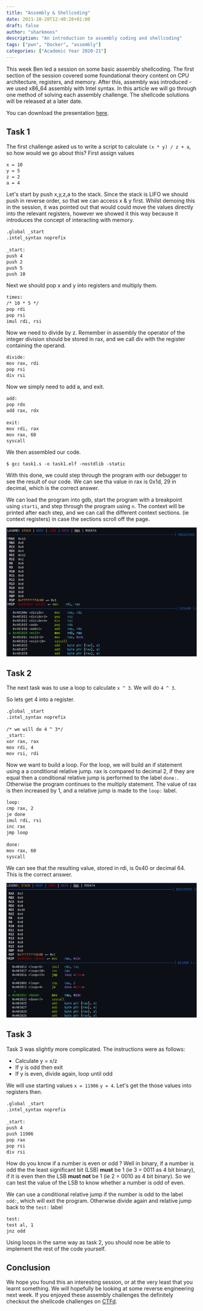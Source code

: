 ```yaml
---
title: "Assembly & Shellcoding"
date: 2021-10-20T12:40:28+01:00
draft: false
author: "sharkmoos"
description: "An introduction to assembly coding and shellcoding"
tags: ["pwn", "Docker", "assembly"]
categories: ["Academic Year 2020-21"]
---
```



This week Ben led a session on some basic assembly shellcoding. The first section of the session covered some foundational theory content on CPU architecture, registers, and memory. After this, assembly was introduced - we used x86_64 assembly with Intel syntax. In this article we will go through one method of solving each assembly challenge. The shellcode solutions will be released at a later date. 

You can download the presentation [here](presentation.pptx).

## Task 1

The first challenge asked us to write a script to calculate `(x * y) / z + a`, so how would we go about this? First assign values

```
x = 10
y = 5
z = 2
a = 4
```

Let's start by push x,y,z,a to the stack. Since the stack is LIFO we should push in reverse order, so that we can access x & y first. Whilst demoing this in the session, it was pointed out that would could move the values directly into the relevant registers, however we showed it this way because it introduces the concept of interacting with memory.

```
.global _start
.intel_syntax noprefix

_start:
push 4
push 2
push 5
push 10
```

Next we should pop x and y into registers and multiply them.

```
times:
/* 10 * 5 */
pop rdi
pop rsi
imul rdi, rsi
```

Now we need to divide by z. Remember in assembly the operator of the integer division should be stored in rax, and we call div with the register containing the operand. 

```
divide:
mov rax, rdi
pop rsi
div rsi
```

Now we simply need to add a, and exit.

```
add:
pop rdx
add rax, rdx

exit:
mov rdi, rax 
mov rax, 60
syscall

```

We then assembled our code. 

```
$ gcc task1.s -o task1.elf -nostdlib -static
```

With this done, we could step through the program with our debugger to see the result of our code. We can see tha value in rax is 0x1d, 29 in decimal, which is the correct answer.

We can load the program into gdb, start the program with a breakpoint using `starti`, and step through the program using `n`. The context will be printed after each step, and we can call the different context sections. (ie context registers) in case the sections scroll off the page.

![Screenshot of GDB context menu](images/ss1.png)

## Task 2

The next task was to use a loop to calculate `x ^ 3`. We will do `4 ^ 3`.

So lets get 4 into a register.

```
.global _start
.intel_syntax noprefix

/* we will do 4 ^ 3*/
_start:
xor rax, rax
mov rdi, 4
mov rsi, rdi
```

Now we want to build a loop. For the loop, we will build an if statement using a a conditional relative jump. rax is compared to decimal 2, if they are equal then a conditional relative jump is performed to the label `done:`. Otherwise the program continues to the multiply statement. The value of rax is then increased by 1, and a relative jump is made to the `loop:` label.

```
loop:
cmp rax, 2
je done
imul rdi, rsi
inc rax
jmp loop

done:
mov rax, 60
syscall
```

We can see that the resulting value, stored in rdi, is 0x40 or decimal 64. This is the correct answer. 

![task1](images/ss2.png)

## Task 3

Task 3 was slightly more complicated. The instructions were as follows:

- Calculate y = x/z
- If y is odd then exit
- If y is even, divide again, loop until odd

We will use starting values `x = 11906` `y = 4`. Let's get the those values into registers then.

```
.global _start
.intel_syntax noprefix

_start:
push 4
push 11906
pop rax
pop rsi
div rsi 
```

How do you know if a number is even or odd ? Well in binary, if a number is odd the the least significant bit (LSB) **must** be 1 (ie 3 = 0011 as 4 bit binary), if it is even then the LSB **must not** be 1 (ie 2 = 0010 as 4 bit binary). So we can test the value of the LSB to know whether a number is odd of even.

We can use a conditional relative jump if the number is odd to the label `odd:`, which will exit the program. Otherwise divide again and relative jump back to the `test:` label

```
test:
test al, 1
jnz odd
```

Using loops in the same way as task 2, you should now be able to implement the rest of the code yourself.


## Conclusion

We hope you found this an interesting session, or at the very least that you learnt something. We will hopefully be looking at some reverse engineering next week. If you enjoyed these assembly challenges the definitely checkout the shellcode challenges on [CTFd](https://cueh-comsec.ctfd.io/).